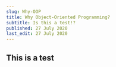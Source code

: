```yaml
---
slug: Why-OOP
title: Why Object-Oriented Programming?
subtitle: Is this a test!?
published: 27 July 2020
last_edit: 27 July 2020
---
```


## This is a test